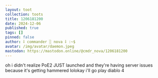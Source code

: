 ```yaml
---
layout: toot
collection: toots
title: 1206181200
date: 2024-12-06
published: true
tags: []
pinned: false
author: ⸸ commander ░ nova ⸸ :~$
avatar: /img/avatar/daemon.jpeg
mastodon: https://mastodon.online/@cmdr_nova/1206181200
---
```


oh i didn't realize PoE2 JUST launched and they're having server issues because it's getting hammered lolokay i'll go play diablo 4

